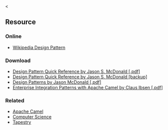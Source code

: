 &lt;

Resource
--------

### Online

-   [Wikipedia Design Pattern](http://en.wikipedia.org/wiki/Design_pattern)

### Download

-   [Design Pattern Quick Reference by Jason S. McDonald \[.pdf\]](http://www.mcdonaldland.info/2007/11/28/40/)
-   [Design Pattern Quick Reference by Jason S. McDonald \[backup\]](static/cs/designpatternscard1.pdf)
-   [Design Patterns by Jason McDonald \[.pdf\]](http://refcardz.dzone.com/refcardz/design-patterns)
-   [Enterprise Integration Patterns with Apache Camel by Claus Ibsen \[.pdf\]](http://refcardz.dzone.com/refcardz/enterprise-integration)

### Related

-   [Apache Camel](apache-camel.html "Apache Camel Cheat Sheet")
-   [Computer Science](computer-science.html "Computer Science Cheat Sheet")
-   [Tapestry](tapestry.html "Tapestry Cheat Sheet")
